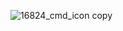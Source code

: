![16824_cmd_icon copy](https://github.com/user-attachments/assets/6778da07-e23e-4967-b865-ff4b191b89f6)

